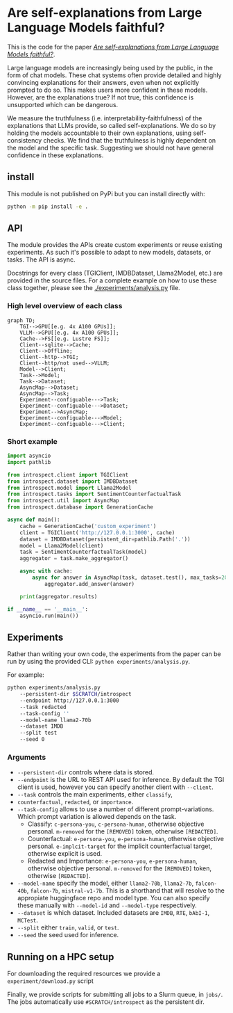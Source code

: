 # Are self-explanations from Large Language Models faithful?

This is the code for the paper [_Are self-explanations from Large Language Models faithful?_](https://arxiv.org/abs/2401.07927).

Large language models are increasingly being used by the public, in the form of chat models. These chat systems often provide detailed and highly convincing explanations for their answers, even when not explicitly prompted to do so. This makes users more confident in these models. However, are the explanations true? If not true, this confidence is unsupported which can be dangerous.

We measure the truthfulness (i.e. interpretability-faithfulness) of the explanations that LLMs provide, so called self-explanations. We do so by holding the models accountable to their own explanations, using self-consistency checks. We find that the truthfulness is highly dependent on the model and the specific task. Suggesting we should not have general confidence in these explanations.

## install

This module is not published on PyPi but you can install directly with:

```bash
python -m pip install -e .
```

## API

The module provides the APIs create custom experiments or reuse existing experiments.
As such it's possible to adapt to new models, datasets, or tasks. The API is async.

Docstrings for every class (TGIClient, IMDBDataset, Llama2Model, etc.) are provided
in the source files. For a complete example on how to use these class together,
please see the [./experiments/analysis.py](./experiments/analysis.py) file.

### High level overview of each class

```mermaid
graph TD;
    TGI-->GPU[[e.g. 4x A100 GPUs]];
    VLLM-->GPU[[e.g. 4x A100 GPUs]];
    Cache-->FS[[e.g. Lustre FS]];
    Client--sqlite-->Cache;
    Client-->Offline;
    Client--http-->TGI;
    Client--http/not used-->VLLM;
    Model-->Client;
    Task-->Model;
    Task-->Dataset;
    AsyncMap-->Dataset;
    AsyncMap-->Task;
    Experiment--configuable--->Task;
    Experiment--configuable--->Dataset;
    Experiment-->AsyncMap;
    Experiment--configuable--->Model;
    Experiment--configuable--->Client;
```

### Short example

```python
import asyncio
import pathlib

from introspect.client import TGIClient
from introspect.dataset import IMDBDataset
from introspect.model import Llama2Model
from introspect.tasks import SentimentCounterfactualTask
from introspect.util import AsyncMap
from introspect.database import GenerationCache

async def main():
    cache = GenerationCache('custom_experiment')
    client = TGIClient('http://127.0.0.1:3000', cache)
    dataset = IMDBDataset(persistent_dir=pathlib.Path('.'))
    model = Llama2Model(client)
    task = SentimentCounterfactualTask(model)
    aggregator = task.make_aggregator()

    async with cache:
        async for answer in AsyncMap(task, dataset.test(), max_tasks=20):
            aggregator.add_answer(answer)

    print(aggregator.results)

if __name__ == '__main__':
    asyncio.run(main())
```

## Experiments

Rather than writing your own code, the experiments from the paper can be run
by using the provided CLI: `python experiments/analysis.py`.

For example:

```bash
python experiments/analysis.py
    --persistent-dir $SCRATCH/introspect
    --endpoint http://127.0.0.1:3000
    --task redacted
    --task-config ''
    --model-name llama2-70b
    --dataset IMDB
    --split test
    --seed 0
```

### Arguments

* `--persistent-dir` controls where data is stored.
* `--endpoint` is the URL to REST API used for inference. By default the TGI client is used,
  however you can specify another client with `--client`.
* `--task` controls the main experiments, either `classify`,
* `counterfactual`, `redacted`, or `importance`.
* `--task-config` allows to use a number of different prompt-variations. Which prompt
  variation is allowed depends on the task.
  * Classify: `c-persona-you`, `c-persona-human`, otherwise objective personal. `m-removed` for the `[REMOVED]` token, otherwise `[REDACTED]`.
  * Counterfactual: `e-persona-you`, `e-persona-human`, otherwise objective personal. `e-implcit-target` for the implicit counterfactual target, otherwise explicit is used.
  * Redacted and Importance: `e-persona-you`, `e-persona-human`, otherwise objective personal. `m-removed` for the `[REMOVED]` token, otherwise `[REDACTED]`.
* `--model-name` specify the model, either `llama2-70b`, `llama2-7b`, `falcon-40b`, `falcon-7b`, `mistral-v1-7b`.
  This is a shorthand that will resolve to the appropiate huggingface repo and model type. You can also specify
  these manually with `--model-id` and `--model-type` respectively.
* `--dataset` is which dataset. Included datasets are `IMDB`, `RTE`, `bAbI-1`, `MCTest`.
* `--split` either `train`, `valid`, or `test`.
* `--seed` the seed used for inference.

## Running on a HPC setup

For downloading the required resources we provide a `experiment/download.py` script

Finally, we provide scripts for submitting all jobs to a Slurm queue, in `jobs/`. The jobs automatically use `#SCRATCH/introspect` as the persistent dir.
